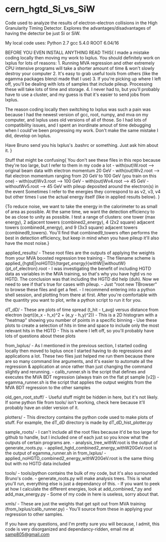 # cern_hgtd_Si_vs_SiW
Code used to analyze the results of electron-electron collisions in the High Granularity Timing Detector. Explores the advantages/disadvantages of having the detector be just Si or SiW.

My local code uses:
Python 2.7
gcc 5.4.0
ROOT 6.04/16


BEFORE YOU EVEN INSTALL ANYTHING READ THIS{
I made a mistake coding locally then moving my work to lxplus. You should definitely work on lxplus for lots of reasons:
    1. Running MVA regression and other extremely CPU intensive programs will take a shorter amount of time & won't slowly destroy your computer
    2. It's easy to grab useful tools from others (like the egamma packages blenzi made that I use)
    3. If you're picking up where I left off, you'll be dealing with lots of samples that include pileup. Processing these will take lots of time and storage.
    4. I never had to, but you'll probably have to use a cluster, and my guess is that it's easier to send jobs from lxplus.

The reason coding locally then switching to lxplus was such a pain was because I had the newest version of gcc, root, numpy, and mva on my computer, and lxplus uses old versions of all of those. So I had lots of compatibility issues, and I spent an inordinate amout of time debugging when I could've been progressing my work. Don't make the same mistake I did, develop on lxplus.

Have Bruno send you his lxplus's .bashrc or something. Just ask him about it.
}

Stuff that might be confusing{
You don't see these files in this repo because they're too large, but I refer to them in my code a lot
    - with(out)W.root --> original beam data with electron momentum 20 GeV
    - with(out)Wv2.root --> flat electron momentum ranging from 20 GeV to 100 GeV (you train on this one)
    - with(out)Wv3.root --> 100 GeV
    - with(out)Wv4.root --> 45 GeV
    - withoutWv5.root --> 45 GeV with pileup deposited around the electron(s) in the event
Sometimes I refer to the energies they correspond to as v2, v3, v4 but other times I use the actual energy itself (like in applied results below).
}

{To reduce noise, we want to take the energy in the calorimeter to as small of area as possible. At the same time, we want the detection efficiency to be as close to unity as possible. I test a range of clusters: one tower (max energy), 2 adjacent towers (combined2_energy), 4 (2x2 square) adjacent towers (combined4_energy), and 9 (3x3 square) adjacent towers (combined9_towers). You'll find that combined9_towers often performs the best in detection efficiency, but keep in mind when you have pileup it'll also have the most noise.}

applied_results/
    - These root files are the outputs of applying the weights from your MVA boosted regression tree training
    - The filename scheme is applied_{hgtd||noHGTD}_{target_energy}_{withW||withoutW}{pt_of_electron}.root
    - I was investigating the benefit of including HGTD data as variables in the MVA training, so that's why you have hgtd vs no HGTD. The conclusion was that including the HGTD did help (duh). Now we need to see if that's true for cases with pileup.
    - Just "root new TBrowser" to browse these files and get a feel. 
    - I recommend entering into a python shell session, and plotting from there at first. After you're comfortable with the quantity you want to plot, write a python script to run it for you.
    
dT_dD/
    - These are plots of time spread (t_hit - t_avg) versus distance from electron (sqrt((e_x - h_x)^2 + (e_y - h_y)^2))
    - This is a 2D histogram with a "heatmap" showing you number of points in a specific binning
    - Use these plots to create a selection of hits in time and space to include only the most relevant hits in the HGTD
    - This is where I left off, so you'll probably have lots of questions about these plots

from_lxplus/
    - As I mentioned in the previous section, I started coding locally then moved to lxplus once I started having to do regressions and applications a lot. These two files just helped me run them because there are so many command line arguments, and it's easier to automate all the regression & application at once rather than just changing the command slightly and rerunning.
    - calib_runner.sh is the script that defines and executes the MVA BDT regression (always train on the flat pt sample [v2])
    - egamma_runner.sh is the script that applies the output weights from the MVA BDT regression to the other samples

old_gen_root_stuff/
    - Useful stuff might be hidden in here, but it's not likely. If some python file from tools/ isn't working, check here because it'll probably have an older version of it.

plotters/
    - This directory contains the python code used to make plots of stuff. For example, the dT_dD directory is made by dT_dD_hist_plotter.py

sample_roots/
    - I can't include all the root files because it'd be too large for github to handle, but I included one of each just so you know what the outputs of certain programs are.
    - analysis_tree_withW.root is the output of generate_roots.py.
    - applied_hgtd_combined2_energy_withW20GeV.root is the output of egamma_runner.sh in from_lxplus/
    - applied_noHGTD_combined2_energy_withW20GeV.root is the same thing but with no HGTD data included

tools/
    - tools/python contains the bulk of my code, but it's also surrounded Bruno's code.
    - generate_roots.py will make analysis trees. This is what you'll run, everything else is just a dependancy of this.
    - If you want to peek at how I calculate the different energies, look at add_combined_*.py and add_max_energy.py
    - Some of my code in here is useless, sorry about that.

xmls/
    - These are just the weights that get spit out from MVA training (from_lxplus/calib_runner.py)
    - You'll source from these in applying your regression to other samples. 

If you have any questions, and I'm pretty sure you will because, I admit, this code is very disorganized and dependancy-ridden, email me at samp805@gmail.com
